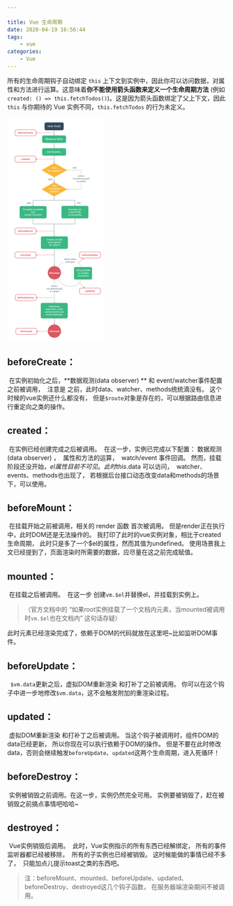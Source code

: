 ```yaml
---

title: Vue 生命周期
date: 2020-04-19 16:56:44
tags:
	- vue
categories:
	- Vue
---
```


所有的生命周期钩子自动绑定 `this` 上下文到实例中，因此你可以访问数据，对属性和方法进行运算。这意味着**你不能使用箭头函数来定义一个生命周期方法** (例如 `created: () => this.fetchTodos()`)。这是因为箭头函数绑定了父上下文，因此 `this` 与你期待的 Vue 实例不同，`this.fetchTodos` 的行为未定义。

<!-- more -->

<img src="../../../images/vue_life.png" style="zoom:50%;" />

## beforeCreate：

​    在实例初始化之后，**数据观测(data observer) ** 和 event/watcher事件配置 之前被调用，
​    注意是 之前，此时data、watcher、methods统统滴没有。
​    这个时候的vue实例还什么都没有，
​    但是`$route`对象是存在的，可以根据路由信息进行重定向之类的操作。

## created：

​    在实例已经创建完成之后被调用。
​    在这一步，实例已完成以下配置：
​        数据观测(data observer) ，
​        属性和方法的运算， 
​        watch/event 事件回调。
​    然而，挂载阶段还没开始，$el属性目前不可见。
​    此时 this.$data 可以访问，
​    watcher、events、methods也出现了，
​    若根据后台接口动态改变data和methods的场景下，可以使用。

## beforeMount：

​    在挂载开始之前被调用，相关的 render 函数 首次被调用。
​    但是render正在执行中，此时DOM还是无法操作的。
​    我打印了此时的vue实例对象，相比于created生命周期，
​    此时只是多了一个$el的属性，然而其值为undefined。
​    使用场景我上文已经提到了，页面渲染时所需要的数据，应尽量在这之前完成赋值。

## mounted：

​    在挂载之后被调用。
​    在这一步 创建`vm.$el`并替换el，并挂载到实例上。

> （官方文档中的 “如果root实例挂载了一个文档内元素，当mounted被调用时`vm.$el`也在文档内” 这句话存疑）

​	 此时元素已经渲染完成了，依赖于DOM的代码就放在这里吧~比如监听DOM事件。

## beforeUpdate：

   ` $vm.data`更新之后，虚拟DOM重新渲染 和打补丁之前被调用。
    你可以在这个钩子中进一步地修改`$vm.data`，这不会触发附加的重渲染过程。

## updated：

​    虚拟DOM重新渲染 和打补丁之后被调用。
​    当这个钩子被调用时，组件DOM的data已经更新，
​    所以你现在可以执行依赖于DOM的操作。
​    但是不要在此时修改data，否则会继续触发`beforeUpdate`、`updated`这两个生命周期，进入死循环！

## beforeDestroy：

​    实例被销毁之前调用。在这一步，实例仍然完全可用。
​    实例要被销毁了，赶在被销毁之前搞点事情吧哈哈~

## destroyed：

​    Vue实例销毁后调用。
​    此时，Vue实例指示的所有东西已经解绑定，
​    所有的事件监听器都已经被移除，
​    所有的子实例也已经被销毁。
​    这时候能做的事情已经不多了，
​    只能加点儿提示toast之类的东西吧。

> 注：beforeMount、mounted、beforeUpdate、updated、beforeDestroy、destroyed这几个钩子函数，
> 在服务器端渲染期间不被调用。